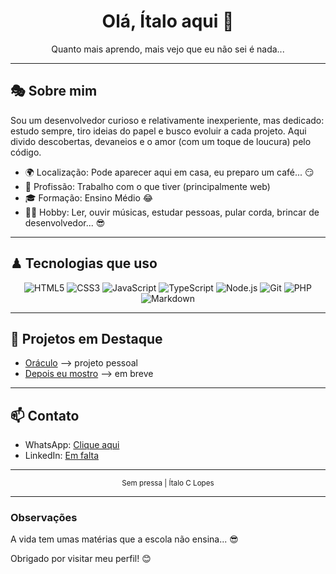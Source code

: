 
<h1 align="center">Olá, Ítalo aqui 👋</h1>
<p align="center">Quanto mais aprendo, mais vejo que eu não sei é nada...</p>

---

## 🎭 Sobre mim

Sou um desenvolvedor curioso e relativamente inexperiente, mas dedicado: estudo sempre, tiro ideias do papel e busco evoluir a cada projeto. Aqui divido descobertas, devaneios e o amor (com um toque de loucura) pelo código.

- 🌍 Localização: Pode aparecer aqui em casa, eu preparo um café... 😏
- 💼 Profissão: Trabalho com o que tiver (principalmente web)
- 🎓 Formação: Ensino Médio 😂
- 🐱‍👓 Hobby: Ler, ouvir músicas, estudar pessoas, pular corda, brincar de desenvolvedor... 😎
---

## ♟ Tecnologias que uso

<div align="center">
	<img alt="HTML5" src="https://img.shields.io/badge/HTML5-E34F26?style=for-the-badge&logo=html5&logoColor=white" />
	<img alt="CSS3" src="https://img.shields.io/badge/CSS3-1572B6?style=for-the-badge&logo=css3&logoColor=white" />
	<img alt="JavaScript" src="https://img.shields.io/badge/JavaScript-F7DF1E?style=for-the-badge&logo=javascript&logoColor=black" />
	<img alt="TypeScript" src="https://img.shields.io/badge/TypeScript-3178C6?style=for-the-badge&logo=typescript&logoColor=white" />
	<img alt="Node.js" src="https://img.shields.io/badge/Node.js-339933?style=for-the-badge&logo=node.js&logoColor=white" />
	<img alt="Git" src="https://img.shields.io/badge/Git-F05032?style=for-the-badge&logo=git&logoColor=white" />
	<img alt="PHP" src="https://img.shields.io/badge/PHP-777BB4?style=for-the-badge&logo=php&logoColor=white" />
	<img alt="Markdown" src="https://img.shields.io/badge/Markdown-000000?style=for-the-badge&logo=markdown&logoColor=white" />
</div>

---

## 🚩 Projetos em Destaque
- [Oráculo](https://github.com/italo-547/oraculo) —> projeto pessoal
- [Depois eu mostro](https://github.com/italo-547/) —> em breve

---

## 📫 Contato
- WhatsApp: [Clique aqui](https://wa.me/5537991004685)
- LinkedIn: [Em falta](www.linkedin.com/in/granular-developer-317b56382)

---

<div align="center">
	<sub>Sem pressa | Ítalo C Lopes</sub>
</div>

---

### Observações
A vida tem umas matérias que a escola não ensina... 😎

Obrigado por visitar meu perfil! 😊
